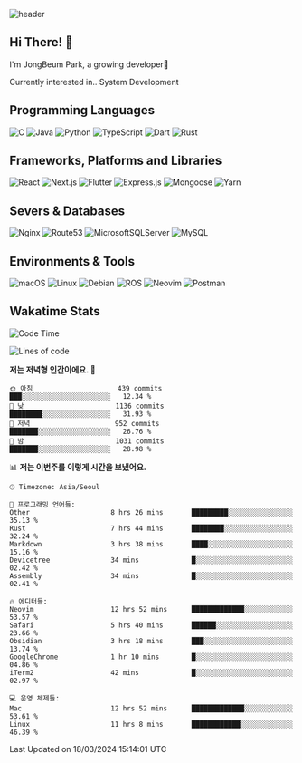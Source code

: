 ![header](https://capsule-render.vercel.app/api?type=waving&color=gradient&height=250&section=header&text=JongBeum%20Park&desc=Welcome%20to%20my%20Github!&fontAlign=66&fontAlignY=35&descAlign=83&descAlignY=55&animation=fadeIn)

## Hi There! 👋
I'm JongBeum Park, a growing developer🌱

Currently interested in.. System Development

## Programming Languages
![C](https://img.shields.io/badge/c-00599C?style=for-the-badge&logo=c&logoColor=white)
![Java](https://img.shields.io/badge/java-ED8B00?style=for-the-badge&logo=openjdk&logoColor=white)
![Python](https://img.shields.io/badge/python-3670A0?style=for-the-badge&logo=python&logoColor=ffdd54)
![TypeScript](https://img.shields.io/badge/typescript-007ACC?style=for-the-badge&logo=typescript&logoColor=white)
![Dart](https://img.shields.io/badge/dart-0175C2?style=for-the-badge&logo=dart&logoColor=white)
![Rust](https://img.shields.io/badge/rust-000000?style=for-the-badge&logo=rust&logoColor=white)

## Frameworks, Platforms and Libraries
![React](https://img.shields.io/badge/react-20232a?style=for-the-badge&logo=react&logoColor=%2361DAFB)
![Next.js](https://img.shields.io/badge/Next.js-000000?style=for-the-badge&logo=Next.js&logoColor=white)
![Flutter](https://img.shields.io/badge/flutter-02569B?style=for-the-badge&logo=flutter&logoColor=white)
![Express.js](https://img.shields.io/badge/express.js-404d59?style=for-the-badge&logo=express&logoColor=%2361DAFB)
![Mongoose](https://img.shields.io/badge/Mongoose-880000?style=for-the-badge&logo=mongoose&logoColor=white)
![Yarn](https://img.shields.io/badge/yarn-2C8EBB?style=for-the-badge&logo=yarn&logoColor=white)

## Severs & Databases
![Nginx](https://img.shields.io/badge/nginx-009639?style=for-the-badge&logo=nginx&logoColor=white)
![Route53](https://img.shields.io/badge/Route53-8c4fff?style=for-the-badge&logo=Amazon%20Route%2053&logoColor=white)
![MicrosoftSQLServer](https://img.shields.io/badge/Microsoft%20SQL%20Sever-CC2927?style=for-the-badge&logo=microsoft%20sql%20server&logoColor=white)
![MySQL](https://img.shields.io/badge/mysql-4479A1?style=for-the-badge&logo=mysql&logoColor=white)

## Environments & Tools
![macOS](https://img.shields.io/badge/-macOS-000000?style=for-the-badge&logo=macOS&logoColor=white)
![Linux](https://img.shields.io/badge/Linux-FCC624?style=for-the-badge&logo=Linux&logoColor=white)
![Debian](https://img.shields.io/badge/Debian-A81D33?style=for-the-badge&logo=Debian&logoColor=white)
![ROS](https://img.shields.io/badge/ROS-22314E?style=for-the-badge&logo=ROS&logoColor=white)
![Neovim](https://img.shields.io/badge/neovim-57A143?style=for-the-badge&logo=Neovim&logoColor=white)
![Postman](https://img.shields.io/badge/Postman-FF6C37?style=for-the-badge&logo=Postman&logoColor=white)

## Wakatime Stats
<!--START_SECTION:waka-->
![Code Time](http://img.shields.io/badge/Code%20Time-2%2C358%20hrs%2048%20mins-blue)

![Lines of code](https://img.shields.io/badge/%EC%A0%80%EB%8A%94%20%EC%97%AC%ED%83%9C%EA%B9%8C%EC%A7%80%20-1.5%20million%20%EC%A4%84%EC%9D%98%20%EC%BD%94%EB%93%9C%EB%A5%BC%20%EC%9E%91%EC%84%B1%ED%96%88%EC%96%B4%EC%9A%94.-blue)

**저는 저녁형 인간이에요. 🦉** 

```text
🌞 아침                     439 commits         ███░░░░░░░░░░░░░░░░░░░░░░   12.34 % 
🌆 낮　                     1136 commits        ████████░░░░░░░░░░░░░░░░░   31.93 % 
🌃 저녁                     952 commits         ███████░░░░░░░░░░░░░░░░░░   26.76 % 
🌙 밤　                     1031 commits        ███████░░░░░░░░░░░░░░░░░░   28.98 % 
```


📊 **저는 이번주를 이렇게 시간을 보냈어요.** 

```text
🕑︎ Timezone: Asia/Seoul

💬 프로그래밍 언어들: 
Other                    8 hrs 26 mins       █████████░░░░░░░░░░░░░░░░   35.13 % 
Rust                     7 hrs 44 mins       ████████░░░░░░░░░░░░░░░░░   32.24 % 
Markdown                 3 hrs 38 mins       ████░░░░░░░░░░░░░░░░░░░░░   15.16 % 
Devicetree               34 mins             █░░░░░░░░░░░░░░░░░░░░░░░░   02.42 % 
Assembly                 34 mins             █░░░░░░░░░░░░░░░░░░░░░░░░   02.41 % 

🔥 에디터들: 
Neovim                   12 hrs 52 mins      █████████████░░░░░░░░░░░░   53.57 % 
Safari                   5 hrs 40 mins       ██████░░░░░░░░░░░░░░░░░░░   23.66 % 
Obsidian                 3 hrs 18 mins       ███░░░░░░░░░░░░░░░░░░░░░░   13.74 % 
GoogleChrome             1 hr 10 mins        █░░░░░░░░░░░░░░░░░░░░░░░░   04.86 % 
iTerm2                   42 mins             █░░░░░░░░░░░░░░░░░░░░░░░░   02.97 % 

💻 운영 체제들: 
Mac                      12 hrs 52 mins      █████████████░░░░░░░░░░░░   53.61 % 
Linux                    11 hrs 8 mins       ████████████░░░░░░░░░░░░░   46.39 % 
```


 Last Updated on 18/03/2024 15:14:01 UTC
<!--END_SECTION:waka-->
